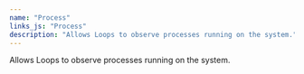 ```yaml
---
name: "Process"
links_js: "Process"
description: "Allows Loops to observe processes running on the system."
---
```

Allows Loops to observe processes running on the system.
